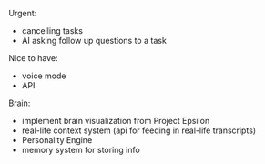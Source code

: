 Urgent:
- cancelling tasks
- AI asking follow up questions to a task

Nice to have:
- voice mode
- API


Brain:
- implement brain visualization from Project Epsilon
- real-life context system (api for feeding in real-life transcripts)
- Personality Engine
- memory system for storing info